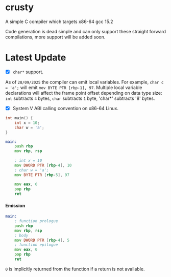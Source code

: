 # crusty
A simple C compiler which targets x86-64 gcc 15.2

Code generation is dead simple and can only support these straight forward compilations, more support will be added soon.

# Latest Update
-[x] `char*` support.

As of `28/09/2025` the compiler can emit local variables.
For example, `char c = 'a';` will emit `mov BYTE PTR [rbp-1], 97`.
Multiple local variable declarations will affect the frame point offset depending on
data type size: `int` subtracts `4` bytes, `char` subtracts `1` byte, 'char*' subtracts '8' bytes.

-[x] System V ABI calling convention on x86-64 Linux.

```c
int main() {
    int x = 10;
    char w = 'a';
}
```

```asm
main:
    push rbp
    mov rbp, rsp
    
    ; int x = 10
    mov DWORD PTR [rbp-4], 10
    ; char w = 'a';
    mov BYTE PTR [rbp-5], 97
    
    mov eax, 0
    pop rbp
    ret
```

#### Emission
```asm
main:
    ; function prologue
    push rbp
    mov rbp, rsp
    ; body
    mov DWORD PTR [rbp-4], 5
    ; function epilogue
    mov eax, 0
    pop rbp
    ret
```

`0` is implicitly returned from the function if a return is not available.